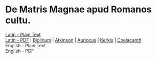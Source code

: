 # De Matris Magnae apud Romanos cultu.

[Latin - Plain Text](full-text-latin.md)  
[Latin - PDF](https://cdn.solaranamnesis.com/Goehler/goehler_matris_magnae_1886_latin.pdf) | [Biolinum](https://cdn.solaranamnesis.com/Goehler/goehler_matris_magnae_1886_latin_biolinum.pdf) | [Atkinson](https://cdn.solaranamnesis.com/Goehler/goehler_matris_magnae_1886_latin_atkinson.pdf) | [Auriocus](https://cdn.solaranamnesis.com/Goehler/goehler_matris_magnae_1886_latin_aurical.pdf) | [Kerkis](https://cdn.solaranamnesis.com/Goehler/goehler_matris_magnae_1886_latin_kerkis.pdf) | [Coelacanth](https://cdn.solaranamnesis.com/Goehler/goehler_matris_magnae_1886_latin_coelacanth.pdf)  
English - Plain Text  
English - PDF  
